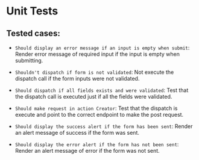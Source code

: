 # Unit Tests

## Tested cases:

- `Should display an error message if an input is empty when submit`: Render error message of required input if the input is empty when submitting.

- `Shouldn't dispatch if form is not validated`: Not execute the dispatch call if the form inputs were not validated.

- `Should dispatch if all fields exists and were validated`: Test that the dispatch call is executed just if all the fields were validated.

- `Should make request in action Creator`: Test that the dispatch is execute and point to the correct endpoint to make the post request.

- `Should display the success alert if the form has been sent`: Render an alert message of success if the form was sent.

- `Should display the error alert if the form has not been sent`: Render an alert message of error if the form was not sent.